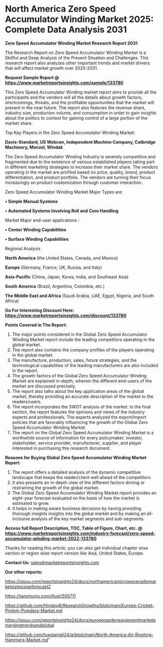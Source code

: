 # North America Zero Speed Accumulator Winding Market 2025: Complete Data Analysis 2031

<strong>Zero Speed Accumulator Winding Market Research Report 2031</strong>

The Research Report on Zero Speed Accumulator Winding Market is a Skillful and Deep Analysis of the Present Situation and Challenges. This research report also analyzes other important trends and market drivers that will affect market growth over 2025-2031.

<strong>Request Sample Report @ <a href=https://www.marketreportsinsights.com/sample/133780>https://www.marketreportsinsights.com/sample/133780</a></strong>

This Zero Speed Accumulator Winding market report aims to provide all the participants and the vendors will all the details about growth factors, shortcomings, threats, and the profitable opportunities that the market will present in the near future. The report also features the revenue share, industry size, production volume, and consumption in order to gain insights about the politics to contest for gaining control of a large portion of the market share.

Top Key Players in the Zero Speed Accumulator Winding Market:

<strong>Davis-Standard, US Webcon, Independent Machine Company, Catbridge Machinery, Menzel, Windak</strong>

The Zero Speed Accumulator Winding Industry is severely competitive and fragmented due to the existence of various established players taking part in different marketing strategies to increase their market share. The vendors operating in the market are profiled based on price, quality, brand, product differentiation, and product portfolio. The vendors are turning their focus increasingly on product customization through customer interaction.

Zero Speed Accumulator Winding Market Major Types are:

<strong>• Simple Manual Systems

• Automated Systems Involving Roll and Core Handling</strong>

Market Major end-user applications :

<strong>• Center Winding Capabilities

• Surface Winding Capabilities</strong>

Regional Analysis

</u><strong><b>North America</b></strong> (the United States, Canada, and Mexico)

<strong><b>Europe </b></strong>(Germany, France, UK, Russia, and Italy)

<strong><b>Asia-Pacific</b></strong> (China, Japan, Korea, India, and Southeast Asia)

<strong><b>South America</b></strong> (Brazil, Argentina, Colombia, etc.)

<strong><b>The Middle East and Africa</b></strong> (Saudi Arabia, UAE, Egypt, Nigeria, and South Africa)

<strong>Go For Interesting Discount Here: <a href=https://www.marketreportsinsights.com/discount/133780>https://www.marketreportsinsights.com/discount/133780</a></strong>

<strong>Points Covered in The Report:</strong>
<ol>
  <li>The major points considered in the Global Zero Speed Accumulator Winding Market report include the leading competitors operating in the global market.</li>
  <li>The report also contains the company profiles of the players operating in the global market.</li>
  <li>The manufacture, production, sales, future strategies, and the technological capabilities of the leading manufacturers are also included in the report.</li>
  <li>The growth factors of the Global Zero Speed Accumulator Winding Market are explained in-depth, wherein the different end-users of the market are discussed precisely.</li>
  <li>The report also talks about the key application areas of the global market, thereby providing an accurate description of the market to the readers/users.</li>
  <li>The report incorporates the SWOT analysis of the market. In the final section, the report features the opinions and views of the industry experts and professionals. The experts analyzed the export/import policies that are favorably influencing the growth of the Global Zero Speed Accumulator Winding Market.</li>
  <li>The report on the Global Zero Speed Accumulator Winding Market is a worthwhile source of information for every policymaker, investor, stakeholder, service provider, manufacturer, supplier, and player interested in purchasing this research document.</li>
</ol>
<strong>Reasons for Buying Global Zero Speed Accumulator Winding Market Report:</strong>

<ol>
  <li>The report offers a detailed analysis of the dynamic competitive landscape that keeps the reader/client well ahead of the competitors.</li>
  <li>It also presents an in-depth view of the different factors driving or restraining the growth of the global market.</li>
  <li>The Global Zero Speed Accumulator Winding Market report provides an eight-year forecast evaluated on the basis of how the market is estimated to grow.</li>
  <li>It helps in making aware business decisions by having providing thorough insights insights into the global market and by making an all-inclusive analysis of the key market segments and sub-segments.</li>
</ol>
<strong>Access full Report Description, TOC, Table of Figure, Chart, etc. @ <a href=https://www.marketreportsinsights.com/industry-forecast/zero-speed-accumulator-winding-market-2022-133780>https://www.marketreportsinsights.com/industry-forecast/zero-speed-accumulator-winding-market-2022-133780</a></strong>


Thanks for reading this article; you can also get individual chapter wise section or region wise report version like Asia, United States, Europe.

<strong>Contact Us:</strong>
sales@marketreportsinsights.com

<strong>Our other reports:</strong>

<a href=https://issuu.com/reportsinsights24/docs/northamericamicrowaveradiomarketsizescopeforecast2>https://issuu.com/reportsinsights24/docs/northamericamicrowaveradiomarketsizescopeforecast2</a>

<a href=https://tanomuno.com/illust/505711>https://tanomuno.com/illust/505711</a>

<a href=https://github.com/Hindavi8/ResearchGrowths/blob/main/Europe-Cricket-Protein-Powders-Market.md>https://github.com/Hindavi8/ResearchGrowths/blob/main/Europe-Cricket-Protein-Powders-Market.md</a>

<a href=https://issuu.com/reportsinsights24/docs/europegardenequipmentmarketemergingtrendsandglobal>https://issuu.com/reportsinsights24/docs/europegardenequipmentmarketemergingtrendsandglobal</a>

<a href=https://github.com/tyagianjali24/a/blob/main/North-America-Air-Riveting-Hammers-Market.md>https://github.com/tyagianjali24/a/blob/main/North-America-Air-Riveting-Hammers-Market.md</a>"
